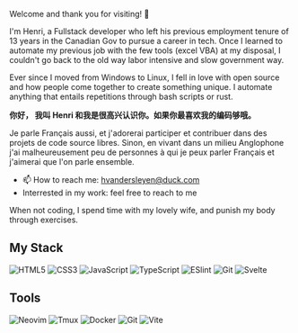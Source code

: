 Welcome and thank you for visiting! :wave:
 
I'm Henri, a Fullstack developer who left his previous employment tenure of 13 years in the Canadian Gov to pursue a career in tech. Once I learned to automate my previous job with the few tools (excel VBA) at my disposal, I couldn't go back to the old way labor intensive and slow government way.   

Ever since I moved from Windows to Linux, I  fell in love with open source and how people come together to create something unique. I automate anything that entails repetitions through bash scripts or rust. 

**你好，
我叫 Henri 和我是很高兴认识你。如果你最喜欢我的编码够哦。**

Je parle Français aussi, et j'adorerai participer et contribuer dans des projets de code source libres. Sinon, en vivant dans un milieu Anglophone j'ai malheureusement peu de personnes à qui je peux parler Français et j'aimerai que l'on parle ensemble.

- 📫 How to reach me: hvandersleyen@duck.com
- Interrested in my work: feel free to reach to me

When not coding, I spend time with my lovely wife, and punish my body through exercises.

## My Stack

![HTML5](https://img.shields.io/badge/-HTML5-%23E44D27?logo=html5&logoColor=ffffff)
![CSS3](https://img.shields.io/badge/-CSS3-%231572B6?logo=css3)
![JavaScript](https://img.shields.io/badge/-JavaScript-%23F7DF1C?logo=javascript&logoColor=000000&labelColor=%23F7DF1C&color=%23FFCE5A)
![TypeScript](https://img.shields.io/badge/-TypeScript-007ACC?logo=typescript&logoColor=white)
![ESlint](https://img.shields.io/badge/-ESLint-%234B32C3?logo=eslint)
![Git](https://img.shields.io/badge/-Git-%23F05032?logo=git&logoColor=%23ffffff)
![Svelte](https://img.shields.io/badge/-Svelte-61DAFB?logo=svelte&logoColor=%23ffffff)

## Tools

![Neovim](https://img.shields.io/badge/-Neovim-%57A143?logo=Neovim&logoColor=%23ffffff)
![Tmux](https://img.shields.io/badge/-Tmux-%1BB91F?logo=Tmux&logoColor=%23ffffff)
![Docker](https://img.shields.io/badge/-Docker-%2496ED?logo=Docker&logoColor=%23ffffff)
![Git](https://img.shields.io/badge/-Git-%F05032?logo=Git&logoColor=%23ffffff)
![Vite](https://img.shields.io/badge/-Vite-%23646CFF?logo=vite&logoColor=%23ffffff)

[//]: # (Comment)
